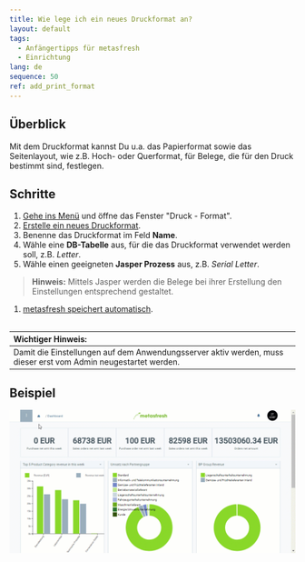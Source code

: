 ```yaml
---
title: Wie lege ich ein neues Druckformat an?
layout: default
tags:
  - Anfängertipps für metasfresh
  - Einrichtung
lang: de
sequence: 50
ref: add_print_format
---
```


## Überblick
Mit dem Druckformat kannst Du u.a. das Papierformat sowie das Seitenlayout, wie z.B. Hoch- oder Querformat, für Belege, die für den Druck bestimmt sind, festlegen.

## Schritte
1. [Gehe ins Menü](Menu) und öffne das Fenster "Druck - Format".
1. [Erstelle ein neues Druckformat](Neuer_Datensatz_Fenster_Webui).
1. Benenne das Druckformat im Feld **Name**.
1. Wähle eine **DB-Tabelle** aus, für die das Druckformat verwendet werden soll, z.B. *Letter*.
1. Wähle einen geeigneten **Jasper Prozess** aus, z.B. *Serial Letter*.
 >**Hinweis:** Mittels Jasper werden die Belege bei ihrer Erstellung den Einstellungen entsprechend gestaltet.

1. [metasfresh speichert automatisch](Speicheranzeige).
<br><br>

| **Wichtiger Hinweis:** |
| :--- |
| Damit die Einstellungen auf dem Anwendungsserver aktiv werden, muss dieser erst vom Admin neugestartet werden. |

## Beispiel
<kbd><img src="assets/Druckformat_anlegen.gif" alt="GIF: Neues Druckformat anlegen"></kbd>
